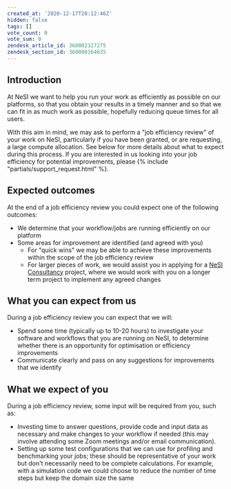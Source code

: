 ```yaml
---
created_at: '2020-12-17T20:12:46Z'
hidden: false
tags: []
vote_count: 0
vote_sum: 0
zendesk_article_id: 360002327275
zendesk_section_id: 360000164635
---
```


## Introduction

At NeSI we want to help you run your work as efficiently as possible on
our platforms, so that you obtain your results in a timely manner and so
that we can fit in as much work as possible, hopefully reducing queue
times for all users.

With this aim in mind, we may ask to perform a "job efficiency review"
of your work on NeSI, particularly if you have been granted, or are
requesting, a large compute allocation. See below for more details about
what to expect during this process. If you are interested in us looking
into your job efficiency for potential improvements, please {% include "partials/support_request.html" %}.

## Expected outcomes

At the end of a job efficiency review you could expect one of the
following outcomes:

- We determine that your workflow/jobs are running efficiently on our
    platform
- Some areas for improvement are identified (and agreed with you)
    - For "quick wins" we may be able to achieve these improvements
        within the scope of the job efficiency review
    - For larger pieces of work, we would assist you in applying for a
        [NeSI Consultancy](../../Getting_Started/Getting_Help/Consultancy.md)
        project, where we would work with you on a longer term project
        to implement any agreed changes

## What you can expect from us

During a job efficiency review you can expect that we will:

- Spend some time (typically up to 10-20 hours) to investigate your
    software and workflows that you are running on NeSI, to determine
    whether there is an opportunity for optimisation or efficiency
    improvements
- Communicate clearly and pass on any suggestions for improvements
    that we identify

## What we expect of you

During a job efficiency review, some input will be required from you,
such as:

- Investing time to answer questions, provide code and input data as
    necessary and make changes to your workflow if needed (this may
    involve attending some Zoom meetings and/or email communication).
- Setting up some test configurations that we can use for profiling
    and benchmarking your jobs; these should be representative of your
    work but don't necessarily need to be complete calculations. For
    example, with a simulation code we could choose to reduce the number
    of time steps but keep the domain size the same
